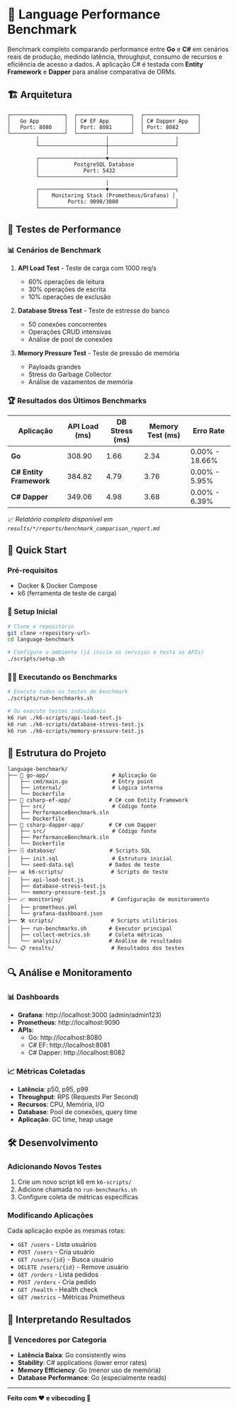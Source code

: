 # 🚀 Language Performance Benchmark

Benchmark completo comparando performance entre **Go** e **C#** em cenários reais de produção, medindo latência, throughput, consumo de recursos e eficiência de acesso a dados. A aplicação C# é testada com **Entity Framework** e **Dapper** para análise comparativa de ORMs.

## 🏗️ Arquitetura

```
┌─────────────────┐  ┌─────────────────┐  ┌─────────────────┐
│   Go App        │  │ C# EF App       │  │ C# Dapper App   │
│   Port: 8080    │  │ Port: 8081      │  │ Port: 8082      │
└─────────────────┘  └─────────────────┘  └─────────────────┘
         │                     │                     │
         └─────────────────────┼─────────────────────┘
                               │
         ┌─────────────────────▼─────────────────────┐
         │           PostgreSQL Database             │
         │              Port: 5432                   │
         └───────────────────────────────────────────┘
                               │
         ┌─────────────────────▼─────────────────────┐
         │    Monitoring Stack (Prometheus/Grafana) │
         │         Ports: 9090/3000                  │
         └───────────────────────────────────────────┘
```

## 🎯 Testes de Performance

### 📊 Cenários de Benchmark

1. **API Load Test** - Teste de carga com 1000 req/s
   - 60% operações de leitura
   - 30% operações de escrita
   - 10% operações de exclusão

2. **Database Stress Test** - Teste de estresse do banco
   - 50 conexões concorrentes
   - Operações CRUD intensivas
   - Análise de pool de conexões

3. **Memory Pressure Test** - Teste de pressão de memória
   - Payloads grandes
   - Stress do Garbage Collector
   - Análise de vazamentos de memória

### 🏆 Resultados dos Últimos Benchmarks

| Aplicação | API Load (ms) | DB Stress (ms) | Memory Test (ms) | Erro Rate |
|-----------|---------------|----------------|------------------|-----------|
| **Go** | 308.90 | 1.66 | 2.34 | 0.00% - 18.66% |
| **C# Entity Framework** | 384.82 | 4.79 | 3.76 | 0.00% - 5.95% |
| **C# Dapper** | 349.06 | 4.98 | 3.68 | 0.00% - 6.39% |

*📈 Relatório completo disponível em `results/*/reports/benchmark_comparison_report.md`*

## 🚦 Quick Start

### Pré-requisitos

- Docker & Docker Compose
- k6 (ferramenta de teste de carga)

### 🔧 Setup Inicial

```bash
# Clone o repositório
git clone <repository-url>
cd language-benchmark

# Configure o ambiente (já inicia os serviços e testa as APIs)
./scripts/setup.sh
```

### 🏃‍♂️ Executando os Benchmarks

```bash
# Execute todos os testes de benchmark
./scripts/run-benchmarks.sh

# Ou execute testes individuais
k6 run ./k6-scripts/api-load-test.js
k6 run ./k6-scripts/database-stress-test.js
k6 run ./k6-scripts/memory-pressure-test.js
```

## 📁 Estrutura do Projeto

```
language-benchmark/
├── 🐹 go-app/                    # Aplicação Go
│   ├── cmd/main.go              # Entry point
│   ├── internal/                # Lógica interna
│   └── Dockerfile
├── 🔷 csharp-ef-app/            # C# com Entity Framework
│   ├── src/                     # Código fonte
│   ├── PerformanceBenchmark.sln
│   └── Dockerfile
├── 🔶 csharp-dapper-app/        # C# com Dapper
│   ├── src/                     # Código fonte
│   ├── PerformanceBenchmark.sln
│   └── Dockerfile
├── 🗄️ database/                 # Scripts SQL
│   ├── init.sql                 # Estrutura inicial
│   └── seed-data.sql           # Dados de teste
├── 📊 k6-scripts/               # Scripts de teste
│   ├── api-load-test.js
│   ├── database-stress-test.js
│   └── memory-pressure-test.js
├── 📈 monitoring/               # Configuração de monitoramento
│   ├── prometheus.yml
│   └── grafana-dashboard.json
├── 🛠️ scripts/                  # Scripts utilitários
│   ├── run-benchmarks.sh       # Executor principal
│   ├── collect-metrics.sh      # Coleta métricas
│   └── analysis/               # Análise de resultados
└── 📋 results/                  # Resultados dos testes
```

## 🔍 Análise e Monitoramento

### 📊 Dashboards

- **Grafana**: http://localhost:3000 (admin/admin123)
- **Prometheus**: http://localhost:9090
- **APIs**:
  - Go: http://localhost:8080
  - C# EF: http://localhost:8081
  - C# Dapper: http://localhost:8082

### 📈 Métricas Coletadas

- **Latência**: p50, p95, p99
- **Throughput**: RPS (Requests Per Second)
- **Recursos**: CPU, Memória, I/O
- **Database**: Pool de conexões, query time
- **Aplicação**: GC time, heap usage

## 🛠️ Desenvolvimento

### Adicionando Novos Testes

1. Crie um novo script k6 em `k6-scripts/`
2. Adicione chamada no `run-benchmarks.sh`
3. Configure coleta de métricas específicas

### Modificando Aplicações

Cada aplicação expõe as mesmas rotas:
- `GET /users` - Lista usuários
- `POST /users` - Cria usuário
- `GET /users/{id}` - Busca usuário
- `DELETE /users/{id}` - Remove usuário
- `GET /orders` - Lista pedidos
- `POST /orders` - Cria pedido
- `GET /health` - Health check
- `GET /metrics` - Métricas Prometheus

## 🎯 Interpretando Resultados

### 🥇 Vencedores por Categoria

- **Latência Baixa**: Go consistently wins
- **Stability**: C# applications (lower error rates)
- **Memory Efficiency**: Go (menor uso de memória)
- **Database Performance**: Go (especialmente reads)

---

**Feito com ❤️ e vibecoding 🤖**

